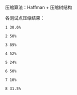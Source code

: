 压缩算法：Haffman + 压缩树结构

各测试点压缩结果：

``1 30.6%``

``2 50%``

``3 89%``

`4 52%`

`5 24%`

`6 50%`

`7 10%`

`8 31.5%`

